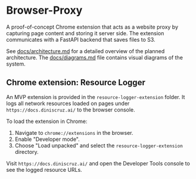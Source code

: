 # Browser-Proxy

A proof-of-concept Chrome extension that acts as a website proxy by capturing page content and storing it server side. The extension communicates with a FastAPI backend that saves files to S3.

See [docs/architecture.md](docs/architecture.md) for a detailed overview of the planned architecture. The [docs/diagrams.md](docs/diagrams.md) file contains visual diagrams of the system.

## Chrome extension: Resource Logger

An MVP extension is provided in the `resource-logger-extension` folder. It logs all network resources loaded on pages under `https://docs.diniscruz.ai/` to the browser console.

To load the extension in Chrome:

1. Navigate to `chrome://extensions` in the browser.
2. Enable "Developer mode".
3. Choose "Load unpacked" and select the `resource-logger-extension` directory.

Visit `https://docs.diniscruz.ai/` and open the Developer Tools console to see the logged resource URLs.
